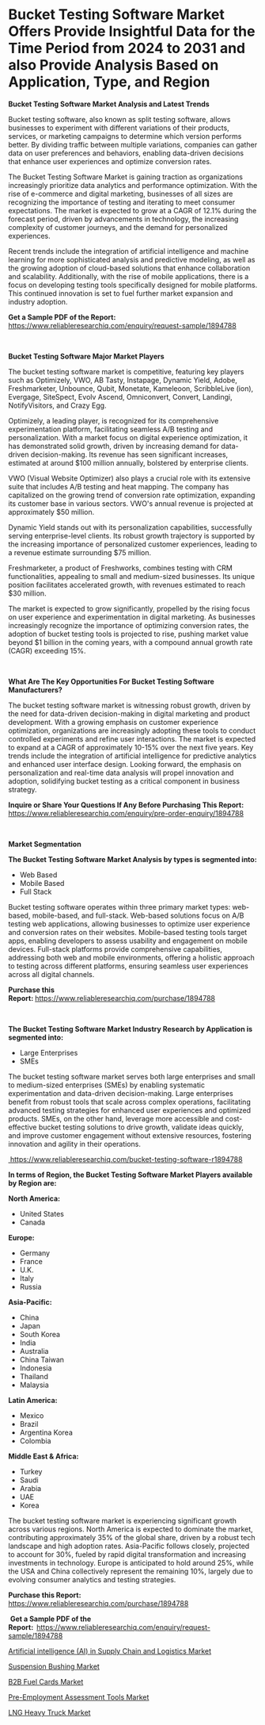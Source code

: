 <p><h1>Bucket Testing Software Market Offers Provide Insightful Data for the Time Period from 2024 to 2031 and also Provide Analysis Based on Application, Type, and Region</h1></p><p><strong>Bucket Testing Software Market Analysis and Latest Trends</strong></p>
<p><p>Bucket testing software, also known as split testing software, allows businesses to experiment with different variations of their products, services, or marketing campaigns to determine which version performs better. By dividing traffic between multiple variations, companies can gather data on user preferences and behaviors, enabling data-driven decisions that enhance user experiences and optimize conversion rates.</p><p>The Bucket Testing Software Market is gaining traction as organizations increasingly prioritize data analytics and performance optimization. With the rise of e-commerce and digital marketing, businesses of all sizes are recognizing the importance of testing and iterating to meet consumer expectations. The market is expected to grow at a CAGR of 12.1% during the forecast period, driven by advancements in technology, the increasing complexity of customer journeys, and the demand for personalized experiences.</p><p>Recent trends include the integration of artificial intelligence and machine learning for more sophisticated analysis and predictive modeling, as well as the growing adoption of cloud-based solutions that enhance collaboration and scalability. Additionally, with the rise of mobile applications, there is a focus on developing testing tools specifically designed for mobile platforms. This continued innovation is set to fuel further market expansion and industry adoption.</p></p>
<p><strong>Get a Sample PDF of the Report:&nbsp;</strong> <a href="https://www.reliableresearchiq.com/enquiry/request-sample/1894788?utm_campaign=101&utm_medium=2&utm_source=Github&utm_content=ia&utm_term=24102024&utm_id=bucket-testing-software">https://www.reliableresearchiq.com/enquiry/request-sample/1894788</a></p>
<p>&nbsp;</p>
<p><strong>Bucket Testing Software Major Market Players</strong></p>
<p><p>The bucket testing software market is competitive, featuring key players such as Optimizely, VWO, AB Tasty, Instapage, Dynamic Yield, Adobe, Freshmarketer, Unbounce, Qubit, Monetate, Kameleoon, ScribbleLive (ion), Evergage, SiteSpect, Evolv Ascend, Omniconvert, Convert, Landingi, NotifyVisitors, and Crazy Egg. </p><p>Optimizely, a leading player, is recognized for its comprehensive experimentation platform, facilitating seamless A/B testing and personalization. With a market focus on digital experience optimization, it has demonstrated solid growth, driven by increasing demand for data-driven decision-making. Its revenue has seen significant increases, estimated at around $100 million annually, bolstered by enterprise clients.</p><p>VWO (Visual Website Optimizer) also plays a crucial role with its extensive suite that includes A/B testing and heat mapping. The company has capitalized on the growing trend of conversion rate optimization, expanding its customer base in various sectors. VWO's annual revenue is projected at approximately $50 million.</p><p>Dynamic Yield stands out with its personalization capabilities, successfully serving enterprise-level clients. Its robust growth trajectory is supported by the increasing importance of personalized customer experiences, leading to a revenue estimate surrounding $75 million.</p><p>Freshmarketer, a product of Freshworks, combines testing with CRM functionalities, appealing to small and medium-sized businesses. Its unique position facilitates accelerated growth, with revenues estimated to reach $30 million.</p><p>The market is expected to grow significantly, propelled by the rising focus on user experience and experimentation in digital marketing. As businesses increasingly recognize the importance of optimizing conversion rates, the adoption of bucket testing tools is projected to rise, pushing market value beyond $1 billion in the coming years, with a compound annual growth rate (CAGR) exceeding 15%.</p></p>
<p>&nbsp;</p>
<p><strong>What Are The Key Opportunities For Bucket Testing Software Manufacturers?</strong></p>
<p><p>The bucket testing software market is witnessing robust growth, driven by the need for data-driven decision-making in digital marketing and product development. With a growing emphasis on customer experience optimization, organizations are increasingly adopting these tools to conduct controlled experiments and refine user interactions. The market is expected to expand at a CAGR of approximately 10-15% over the next five years. Key trends include the integration of artificial intelligence for predictive analytics and enhanced user interface design. Looking forward, the emphasis on personalization and real-time data analysis will propel innovation and adoption, solidifying bucket testing as a critical component in business strategy.</p></p>
<p><strong>Inquire or Share Your Questions If Any Before Purchasing This Report:</strong> <a href="https://www.reliableresearchiq.com/enquiry/pre-order-enquiry/1894788?utm_campaign=101&utm_medium=2&utm_source=Github&utm_content=ia&utm_term=24102024&utm_id=bucket-testing-software">https://www.reliableresearchiq.com/enquiry/pre-order-enquiry/1894788</a></p>
<p>&nbsp;</p>
<p><strong>Market Segmentation</strong></p>
<p><strong>The Bucket Testing Software Market Analysis by types is segmented into:</strong></p>
<p><ul><li>Web Based</li><li>Mobile Based</li><li>Full Stack</li></ul></p>
<p><p>Bucket testing software operates within three primary market types: web-based, mobile-based, and full-stack. Web-based solutions focus on A/B testing web applications, allowing businesses to optimize user experience and conversion rates on their websites. Mobile-based testing tools target apps, enabling developers to assess usability and engagement on mobile devices. Full-stack platforms provide comprehensive capabilities, addressing both web and mobile environments, offering a holistic approach to testing across different platforms, ensuring seamless user experiences across all digital channels.</p></p>
<p><strong>Purchase this Report:&nbsp;</strong><a href="https://www.reliableresearchiq.com/purchase/1894788?utm_campaign=101&utm_medium=2&utm_source=Github&utm_content=ia&utm_term=24102024&utm_id=bucket-testing-software">https://www.reliableresearchiq.com/purchase/1894788</a></p>
<p>&nbsp;</p>
<p><strong>The Bucket Testing Software Market Industry Research by Application is segmented into:</strong></p>
<p><ul><li>Large Enterprises</li><li>SMEs</li></ul></p>
<p><p>The bucket testing software market serves both large enterprises and small to medium-sized enterprises (SMEs) by enabling systematic experimentation and data-driven decision-making. Large enterprises benefit from robust tools that scale across complex operations, facilitating advanced testing strategies for enhanced user experiences and optimized products. SMEs, on the other hand, leverage more accessible and cost-effective bucket testing solutions to drive growth, validate ideas quickly, and improve customer engagement without extensive resources, fostering innovation and agility in their operations.</p></p>
<p><a href="https://www.reliableresearchiq.com/bucket-testing-software-r1894788?utm_campaign=101&utm_medium=2&utm_source=Github&utm_content=ia&utm_term=24102024&utm_id=bucket-testing-software">&nbsp;https://www.reliableresearchiq.com/bucket-testing-software-r1894788</a></p>
<p><strong>In terms of Region, the Bucket Testing Software Market Players available by Region are:</strong></p>
<p>
    <p> <strong> North America: </strong>
        <ul>
            <li>United States</li>
            <li>Canada</li>
        </ul>
        </p> 
    <p> <strong> Europe: </strong>
        <ul>
            <li>Germany</li>
            <li>France</li>
            <li>U.K.</li>
            <li>Italy</li>
            <li>Russia</li>
        </ul>
        </p> 
    <p> <strong> Asia-Pacific: </strong>
        <ul>
            <li>China</li>
            <li>Japan</li>
            <li>South Korea</li>
            <li>India</li>
            <li>Australia</li>
            <li>China Taiwan</li>
            <li>Indonesia</li>
            <li>Thailand</li>
            <li>Malaysia</li>
        </ul>
        </p> 
    <p> <strong> Latin America: </strong>
        <ul>
            <li>Mexico</li>
            <li>Brazil</li>
            <li>Argentina Korea</li>
            <li>Colombia</li>
        </ul>
        </p> 
    <p> <strong> Middle East & Africa: </strong>
        <ul>
            <li>Turkey</li>
            <li>Saudi</li>
            <li>Arabia</li>
            <li>UAE</li>
            <li>Korea</li>
        </ul>
    </p>
    </p>
<p><p>The bucket testing software market is experiencing significant growth across various regions. North America is expected to dominate the market, contributing approximately 35% of the global share, driven by a robust tech landscape and high adoption rates. Asia-Pacific follows closely, projected to account for 30%, fueled by rapid digital transformation and increasing investments in technology. Europe is anticipated to hold around 25%, while the USA and China collectively represent the remaining 10%, largely due to evolving consumer analytics and testing strategies.</p></p>
<p><strong>Purchase this Report: </strong><a href="https://www.reliableresearchiq.com/purchase/1894788?utm_campaign=101&utm_medium=2&utm_source=Github&utm_content=ia&utm_term=24102024&utm_id=bucket-testing-software">https://www.reliableresearchiq.com/purchase/1894788</a></p>
<p>&nbsp;<strong>Get a Sample PDF of the Report:&nbsp;&nbsp;</strong><a href="https://www.reliableresearchiq.com/enquiry/request-sample/1894788?utm_campaign=101&utm_medium=2&utm_source=Github&utm_content=ia&utm_term=24102024&utm_id=bucket-testing-software">https://www.reliableresearchiq.com/enquiry/request-sample/1894788</a></p>
<p><strong></strong></p>
<p><p><a href="https://github.com/azucena6lzcou/Market-Research-Report-List-1/blob/main/artificial-intelligence-ai-in-supply-chain-and-logistics-market.md?utm_campaign=101&utm_medium=2&utm_source=Github&utm_content=ia&utm_term=24102024&utm_id=bucket-testing-software">Artificial intelligence (AI) in Supply Chain and Logistics Market</a></p><p><a href="https://issuu.com/reportprime-2/docs/suspension-bushing-market-size-2030_265e3c14095fa4?utm_campaign=101&utm_medium=2&utm_source=Github&utm_content=ia&utm_term=24102024&utm_id=bucket-testing-software">Suspension Bushing Market</a></p><p><a href="https://www.linkedin.com/pulse/b2b-fuel-cards-market-size-share-analysis-growth-trends-vqi8e?utm_campaign=101&utm_medium=2&utm_source=Github&utm_content=ia&utm_term=24102024&utm_id=bucket-testing-software">B2B Fuel Cards Market</a></p><p><a href="https://github.com/ellenqyqdyches/Market-Research-Report-List-1/blob/main/pre-employment-assessment-tools-market.md?utm_campaign=101&utm_medium=2&utm_source=Github&utm_content=ia&utm_term=24102024&utm_id=bucket-testing-software">Pre-Employment Assessment Tools Market</a></p><p><a href="https://www.linkedin.com/pulse/market-forecasting-change-global-lng-heavy-truck-dynamics-71r4e?utm_campaign=101&utm_medium=2&utm_source=Github&utm_content=ia&utm_term=24102024&utm_id=bucket-testing-software">LNG Heavy Truck Market</a></p></p>